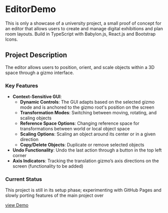 
# EditorDemo

This is only a showcase of a university project, a small proof of concept for an editor that allows users to create and manage digital exhibitions and plan room layouts. Build in TypeScript with Babylon.js, React.js and Bootstrap Icons.

## Project Description

The editor allows users to position, orient, and scale objects within a 3D space through a gizmo interface.

### Key Features

- **Context-Sensitive GUI**:
  - **Dynamic Controls**: The GUI adapts based on the selected gizmo mode and is anchored to the gizmo root's position on the screen
  - **Transformation Modes**: Switching between moving, rotating, and scaling objects
  - **Reference Space Options**: Changing reference space for transformations between world or local object space
  - **Scaling Options**: Scaling an object around its center or in a given direction
  - **Copy/Delete Objects**: Duplicate or remove selected objects
- **Undo Functionality**: Undo the last action through a button in the top left corner
- **Axis Indicators**: Tracking the translation gizmo’s axis directions on the screen (functionality to be added)

### Current Status

This project is still in its setup phase; experimenting with GitHub Pages and slowly porting features of the main project over

[view Demo](https://99-knots.github.io/EditorDemo/)
